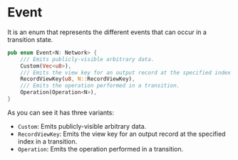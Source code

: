 # Event

It is an enum that represents the different events that can occur in a transition state.

```rust
pub enum Event<N: Network> {
    /// Emits publicly-visible arbitrary data.
    Custom(Vec<u8>),
    /// Emits the view key for an output record at the specified index in a transition.
    RecordViewKey(u8, N::RecordViewKey),
    /// Emits the operation performed in a transition.
    Operation(Operation<N>),
}
```

As you can see it has three variants:

- `Custom`: Emits publicly-visible arbitrary data.
- `RecordViewKey`: Emits the view key for an output record at the specified index in a transition.
- `Operation`: Emits the operation performed in a transition.
